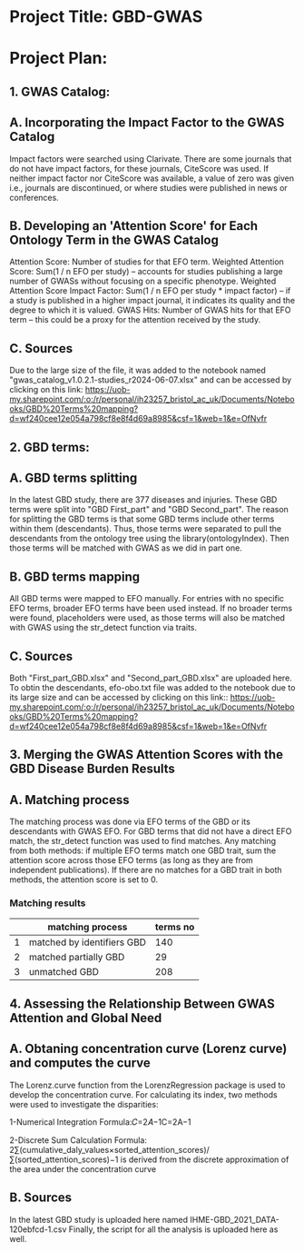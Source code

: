 # Project Title: GBD-GWAS

# Project Plan:

## 1. GWAS Catalog: 

## A. Incorporating the Impact Factor to the GWAS Catalog
Impact factors were searched using Clarivate. There are some journals that do not have impact factors, for these journals, CiteScore was used. If neither impact factor nor CiteScore was available, a value of zero was given i.e., journals are discontinued, or where studies were published in news or conferences.


## B. Developing an 'Attention Score' for Each Ontology Term in the GWAS Catalog
Attention Score: Number of studies for that EFO term.
Weighted Attention Score: Sum(1 / n EFO per study) – accounts for studies publishing a large number of GWASs without focusing on a specific phenotype.
Weighted Attention Score Impact Factor: Sum(1 / n EFO per study * impact factor) – if a study is published in a higher impact journal, it indicates its quality and the degree to which it is valued.
GWAS Hits: Number of GWAS hits for that EFO term – this could be a proxy for the attention received by the study.

## C. Sources 
Due to the large size of the file, it was added to the notebook named "gwas_catalog_v1.0.2.1-studies_r2024-06-07.xlsx" and can be accessed by clicking on this link: https://uob-my.sharepoint.com/:o:/r/personal/ih23257_bristol_ac_uk/Documents/Notebooks/GBD%20Terms%20mapping?d=wf240cee12e054a798cf8e8f4d69a8985&csf=1&web=1&e=OfNvfr


## 2. GBD terms: 

## A. GBD terms splitting
In the latest GBD study, there are 377 diseases and injuries. These GBD terms were split into "GBD First_part" and "GBD Second_part". The reason for splitting the GBD terms is that some GBD terms include other terms within them (descendants). Thus, those terms were separated to pull the descendants from the ontology tree using the library(ontologyIndex). Then those terms will be matched with GWAS as we did in part one. 

## B. GBD terms mapping
All GBD terms were mapped to EFO manually. For entries with no specific EFO terms, broader EFO terms have been used instead. If no broader terms were found, placeholders were used, as those terms will also be matched with GWAS using the str_detect function via traits.

## C. Sources 
Both "First_part_GBD.xlsx" and "Second_part_GBD.xlsx" are uploaded here. To obtin the descendants, efo-obo.txt file was added to the notebook due to its large size and can be accessed by clicking on this link:: https://uob-my.sharepoint.com/:o:/r/personal/ih23257_bristol_ac_uk/Documents/Notebooks/GBD%20Terms%20mapping?d=wf240cee12e054a798cf8e8f4d69a8985&csf=1&web=1&e=OfNvfr


## 3. Merging the GWAS Attention Scores with the GBD Disease Burden Results

## A. Matching process
The matching process was done via EFO terms of the GBD or its descendants with GWAS EFO. For GBD terms that did not have a direct EFO match, the str_detect function was used to find matches. Any matching from both methods: if multiple EFO terms match one GBD trait, sum the attention score across those EFO terms (as long as they are from independent publications). If there are no matches for a GBD trait in both methods, the attention score is set to 0.

###  Matching results

|   | matching process           | terms no |
|---|--------------------------- | -----    |
| 1 | matched by identifiers GBD |   140    |
| 2 | matched partially GBD      |   29     |
| 3 | unmatched GBD              |   208    |


## 4. Assessing the Relationship Between GWAS Attention and Global Need

## A. Obtaning concentration curve (Lorenz curve) and computes the curve
The Lorenz.curve function from the LorenzRegression package is used to develop the concentration curve. For calculating its index, two methods were used to investigate the disparities:

1-Numerical Integration
Formula:𝐶=2𝐴−1C=2A−1

2-Discrete Sum Calculation 
Formula: 2∑(cumulative_daly_values×sorted_attention_scores)/∑(sorted_attention_scores)−1 is derived from the discrete approximation of the area under the concentration curve

## B. Sources 
In the latest GBD study is uploaded here named IHME-GBD_2021_DATA-120ebfcd-1.csv
Finally, the script for all the analysis is uploaded here as well.







